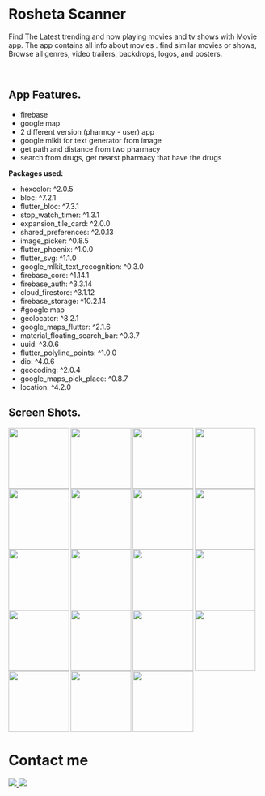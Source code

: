 # Rosheta Scanner

Find The Latest trending and now playing movies and tv shows with Movie app. The app contains all info about movies . find similar movies or shows, Browse all genres, video trailers, backdrops, logos, and posters.

<br/>

## App Features.
- firebase
- google map 
- 2 different version (pharmcy - user) app 
- google mlkit for text generator from image
- get path and distance from two pharmacy
- search from drugs, get nearst pharmacy that have the drugs


**Packages used:**
- hexcolor: ^2.0.5
- bloc: ^7.2.1
- flutter_bloc: ^7.3.1
- stop_watch_timer: ^1.3.1
- expansion_tile_card: ^2.0.0
- shared_preferences: ^2.0.13
- image_picker: ^0.8.5
- flutter_phoenix: ^1.0.0
- flutter_svg: ^1.1.0
- google_mlkit_text_recognition: ^0.3.0
- firebase_core: ^1.14.1
- firebase_auth: ^3.3.14
- cloud_firestore: ^3.1.12
- firebase_storage: ^10.2.14
- #google map
- geolocator: ^8.2.1
- google_maps_flutter: ^2.1.6
- material_floating_search_bar: ^0.3.7
- uuid: ^3.0.6
- flutter_polyline_points: ^1.0.0
- dio: ^4.0.6
- geocoding: ^2.0.4
- google_maps_pick_place: ^0.8.7
- location: ^4.2.0

## Screen Shots.

<img align="left" width="120" src="https://user-images.githubusercontent.com/88210924/184968952-ec7bba61-0bd0-40a1-a939-6eaa150d2301.jpg">
<img align="left" width="120" src="https://user-images.githubusercontent.com/88210924/184968959-b2c31908-26e0-4c8b-9421-2166a98d50e5.jpg">
<img align="left" width="120" src="https://user-images.githubusercontent.com/88210924/184968965-a4d0f9ab-84fd-4547-8390-8ab83694066c.jpg">
<img align="left" width="120" src="https://user-images.githubusercontent.com/88210924/184968981-6ce4420b-5a29-4ba6-8c45-04df0c206f82.jpg">
<img align="left" width="120" src="https://user-images.githubusercontent.com/88210924/184968991-9cf1821a-d29e-4322-b21a-a9b7886831f1.jpg">
<img align="left" width="120" src="https://user-images.githubusercontent.com/88210924/184969002-2bcfb609-2017-496d-bbac-3ff1b247e1d2.jpg">
<img align="left" width="120" src="https://user-images.githubusercontent.com/88210924/184969011-ef8a8949-37af-49fe-9924-3d6303285dfa.jpg">
<img align="left" width="120" src="https://user-images.githubusercontent.com/88210924/184969019-fddb8554-10d5-4233-8aa7-d4c66173b28c.jpg">
<img align="left" width="120" src="https://user-images.githubusercontent.com/88210924/184968860-4f3e1104-cbc5-4bf0-aef1-63af22df8d0c.jpg">
<img align="left" width="120" src="https://user-images.githubusercontent.com/88210924/184968871-cf335d56-8409-42be-b2e9-a4dfdc265a0e.jpg">
<img align="left" width="120" src="https://user-images.githubusercontent.com/88210924/184968877-eec7c08a-22ca-4e4f-9f2f-5c71f9e69354.jpg">
<img align="left" width="120" src="https://user-images.githubusercontent.com/88210924/184968884-a14f9d80-9e84-4054-9985-651e2243fe8b.jpg">
<img align="left" width="120" src="https://user-images.githubusercontent.com/88210924/184968891-550b7fde-4614-4da2-a315-e6bdc341a550.jpg">
<img align="left" width="120" src="https://user-images.githubusercontent.com/88210924/184968898-69cbe7d1-19bf-4c50-89ef-439c5fc584ca.jpg">
<img align="left" width="120" src="https://user-images.githubusercontent.com/88210924/184968907-7ef00c35-3b84-4a72-93e1-b55a12b25123.jpg">
<img align="left" width="120" src="https://user-images.githubusercontent.com/88210924/184968916-60bef70a-3f4f-4d63-b7a2-3ab1d94de020.jpg">
<img align="left" width="120" src="https://user-images.githubusercontent.com/88210924/184968927-2c06609a-e0c3-4cef-98d2-b2dbee35e2e8.jpg">
<img align="left" width="120" src="https://user-images.githubusercontent.com/88210924/184968935-81626b27-4a8a-4099-ad4c-4bd964936a51.jpg">
<img width="120" src="https://user-images.githubusercontent.com/88210924/184968942-553b93b4-fe7c-435a-b6ad-07c4f175e79a.jpg">


# Contact me

<a href="https://twitter.com/mhamedhussein52">
<img src="https://img.shields.io/badge/Twitter-1DA1F2?style=for-the-badge&logo=twitter&logoColor=white"/>
</a>
<a href="https://www.linkedin.com/in/mohamed-hussein-aab3561b1/">
<img src="https://img.shields.io/badge/LinkedIn-0077B5?style=for-the-badge&logo=linkedin&logoColor=white"/>
</a>





